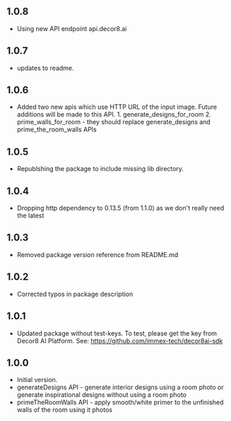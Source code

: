 ## 1.0.8
- Using new API endpoint api.decor8.ai
## 1.0.7
- updates to readme.
## 1.0.6
- Added two new apis which use HTTP URL of the input image. Future additions will be made to this API. 1. generate_designs_for_room 2. prime_walls_for_room - they should replace generate_designs and prime_the_room_walls APIs
## 1.0.5
- Republshing the package to include missing lib directory.
## 1.0.4
- Dropping http dependency to 0.13.5 (from 1.1.0) as we don't really need the latest

## 1.0.3
- Removed package version reference from README.md

## 1.0.2
- Corrected typos in package description

## 1.0.1
- Updated package without test-keys. To test, please get the key from Decor8 AI Platform. See: https://github.com/immex-tech/decor8ai-sdk

## 1.0.0

- Initial version.
 - generateDesigns API - generate interior designs using a room photo or generate inspirational designs without using a room photo
 - primeTheRoomWalls API - apply smooth/white primer to the unfinished walls of the room using it photos